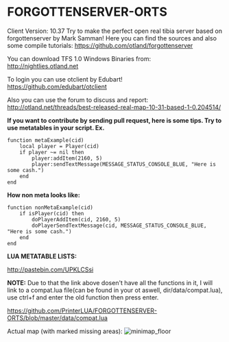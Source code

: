 FORGOTTENSERVER-ORTS
====================
Client Version: 10.37
Try to make the perfect open real tibia server based on forgottenserver by Mark Samman!
Here you can find the sources and also some compile tutorials: https://github.com/otland/forgottenserver

You can download TFS 1.0 Windows Binaries from: http://nightlies.otland.net

To login you can use otclient by Edubart!
https://github.com/edubart/otclient

Also you can use the forum to discuss and report:
http://otland.net/threads/best-released-real-map-10-31-based-1-0.204514/

**If you want to contribute by sending pull request, here is some tips.
Try to use metatables in your script. Ex.**
```
function metaExample(cid)
	local player = Player(cid)
	if player ~= nil then
		player:addItem(2160, 5)
		player:sendTextMessage(MESSAGE_STATUS_CONSOLE_BLUE, "Here is some cash.")
	end
end
```
**How non meta looks like:**
```
function nonMetaExample(cid)
	if isPlayer(cid) then
		doPlayerAddItem(cid, 2160, 5)
		doPlayerSendTextMessage(cid, MESSAGE_STATUS_CONSOLE_BLUE, "Here is some cash.")
	end
end
```
**LUA METATABLE LISTS:**

http://pastebin.com/UPKLCSsi

**NOTE:**
Due to that the link above dosen't have all the functions in it, I will link to a compat.lua file(can be found in your ot aswell, dir/data/compat.lua), use ctrl+f and enter the old function then press enter. 

https://github.com/PrinterLUA/FORGOTTENSERVER-ORTS/blob/master/data/compat.lua

Actual map (with marked missing areas):
![minimap_floor](https://cloud.githubusercontent.com/assets/6708725/2932230/7519de00-d7ad-11e3-8cad-fe610b7912f9.png)

